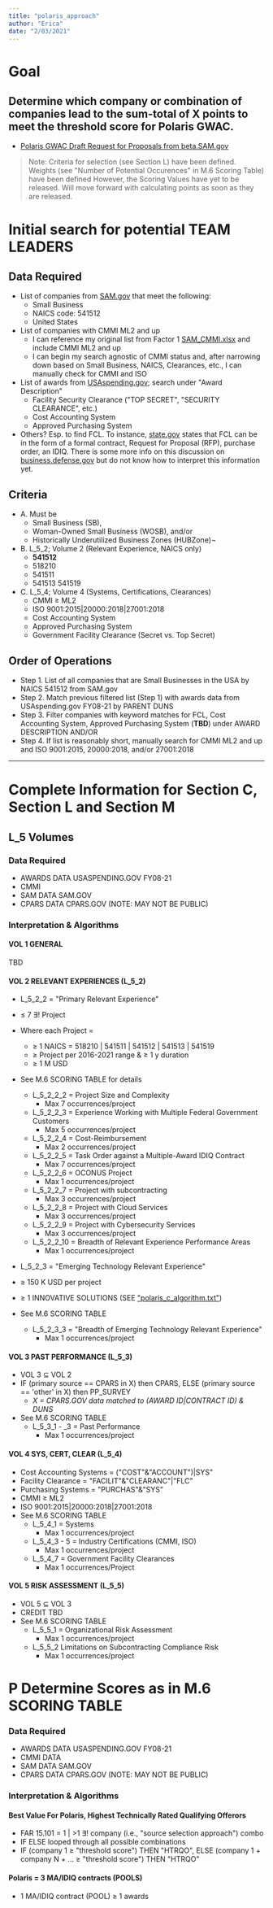 ```yaml
---
title: "polaris_approach"
author: "Erica"
date: "2/03/2021"
---
```

# Goal
## Determine which company or combination of companies lead to the sum-total of X points to meet the threshold score for Polaris GWAC. 
- [Polaris GWAC Draft Request for Proposals from beta.SAM.gov](https://beta.sam.gov/opp/257509b8cfe14d48beb4f71033995e0b/view?keywords=polaris&sort=-relevance&index=opp&is_active=true&page=1)

> Note: Criteria for selection (see Section L) have been defined. Weights (see "Number of Potential Occurences" in M.6 Scoring Table) have been defined However, the Scoring Values have yet to be released. Will move forward with calculating points as soon as they are released. 


# Initial search for potential TEAM LEADERS
## Data Required
- List of companies from [SAM.gov](https://www.sam.gov/SAM/pages/public/searchRecords/advancedEMRSearch.jsf) that meet the following:
  - Small Business
  - NAICS code: 541512
  - United States
- List of companies with CMMI ML2 and up
  - I can reference my original list from Factor 1 [SAM_CMMI.xlsx](https://github.com/ericaosta/alagant/blob/main/F1/SAM_CMMI.xlsx) and include CMMI ML2 and up
  - I can begin my search agnostic of CMMI status and, after narrowing down based on Small Business, NAICS, Clearances, etc., I can manually check for CMMI and ISO
- List of awards from [USAspending.gov](https://www.usaspending.gov); search under "Award Description"
  - Facility Security Clearance ("TOP SECRET", "SECURITY CLEARANCE", etc.)
  - Cost Accounting System
  - Approved Purchasing System
- Others? Esp. to find FCL. To instance, [state.gov](https://www.state.gov/facility-security-clearances-faq/) states that FCL can be in the form of a formal contract, Request for Proposal (RFP), purchase order, an IDIQ. There is some more info on this discussion on [business.defense.gov](https://business.defense.gov/Portals/57/Documents/SmallBusinessWebinar%20QandA.pdf?ver=2020-07-15-161110-867) but do not know how to interpret this information yet. 

## Criteria
- A. Must be
  - Small Business (SB), 
  - Woman-Owned Small Business (WOSB), and/or 
  - Historically Underutilized Business Zones (HUBZone)¬
- B. L_5_2; Volume 2 (Relevant Experience, NAICS only)
  - **541512**
  - 518210
  - 541511
  - 541513
  541519
- C. L_5_4; Volume 4 (Systems, Certifications, Clearances)
  - CMMI ≥ ML2
  - ISO 9001:2015|20000:2018|27001:2018
  - Cost Accounting System
  - Approved Purchasing System
  - Government Facility Clearance (Secret vs. Top Secret)

## Order of Operations
- Step 1. List of all companies that are Small Businesses in the USA by NAICS 541512 from SAM.gov
- Step 2. Match previous filtered list (Step 1) with awards data from USAspending.gov FY08-21 by PARENT DUNS
- Step 3. Filter companies with keyword matches for FCL, Cost Accounting System, Approved Purchasing System (**TBD**) under AWARD DESCRIPTION
AND/OR
- Step 4. If list is reasonably short, manually search for CMMI ML2 and up and ISO 9001:2015, 20000:2018, and/or 27001:2018

----------
# Complete Information for Section C, Section L and Section M

## L_5 Volumes

### Data Required
- AWARDS DATA USASPENDING.GOV FY08-21
- CMMI
- SAM DATA SAM.GOV
- CPARS DATA CPARS.GOV (NOTE: MAY NOT BE PUBLIC)
	
### Interpretation & Algorithms

#### VOL 1 GENERAL
TBD

#### VOL 2 RELEVANT EXPERIENCES (L_5_2)
- L_5_2_2 = "Primary Relevant Experience" 
-  ≤ 7 ∃! Project 
- Where each Project =
  - ≥ 1 NAICS = 518210 | 541511 | 541512 | 541513 | 541519
  - ≥ Project per 2016-2021 range & ≥ 1 y duration
  - ≥ 1 M USD
- See M.6 SCORING TABLE for details
  - L_5_2_2_2 = Project Size and Complexity
    - Max 7 occurrences/project
  - L_5_2_2_3 = Experience Working with Multiple Federal Government Customers
    - Max 5 occurrences/project
  - L_5_2_2_4 = Cost-Reimbursement
    - Max 2 occurrences/project
  - L_5_2_2_5 = Task Order against a Multiple-Award IDIQ Contract
    - Max 7 occurrences/project
  - L_5_2_2_6 = OCONUS Project
    - Max 1 occurrences/project
  - L_5_2_2_7 = Project with subcontracting
    - Max 3 occurrences/project
  - L_5_2_2_8 = Project with Cloud Services
    - Max 3 occurrences/project
  - L_5_2_2_9 = Project with Cybersecurity Services
    - Max 3 occurrences/project
  - L_5_2_2_10 = Breadth of Relevant Experience Performance Areas
    - Max 1 occurrences/project


- L_5_2_3 = "Emerging Technology Relevant Experience"
- ≥ 150 K USD per project
- ≥ 1 INNOVATIVE SOLUTIONS (SEE ["polaris_c_algorithm.txt"](https://github.com/ericaosta/alagant/blob/main/polaris_c_algorithm.txt))
- See M.6 SCORING TABLE
  - L_5_2_3_3 = "Breadth of Emerging Technology Relevant Experience"
    - Max 1 occurrences/project

#### VOL 3 PAST PERFORMANCE (L_5_3)
- VOL 3 ⊆ VOL 2
- IF (primary source == CPARS in X) then CPARS, ELSE (primary source == 'other' in X) then PP_SURVEY
  - *X = CPARS.GOV data matched to (AWARD ID|CONTRACT ID) & DUNS*
- See M.6 SCORING TABLE
  - L_5_3_1 - _3 = Past Performance
    - Max 1 occurrences/project

#### VOL 4 SYS, CERT, CLEAR (L_5_4)
- Cost Accounting Systems = ("COST"&"ACCOUNT")|SYS"
- Facility Clearance = "FACILIT"&"CLEARANC"|"FLC"
- Purchasing Systems = "PURCHAS"&"SYS"
- CMMI ≥ ML2
- ISO 9001:2015|20000:2018|27001:2018
- See M.6 SCORING TABLE
  - L_5_4_1 = Systems
    - Max 1 occurrences/project
  - L_5_4_3 - 5 = Industry Certifications (CMMI, ISO)
    - Max 1 occurrences/project
  - L_5_4_7 = Government Facility Clearances
    - Max 1 occurrences/Project
    
#### VOL 5 RISK ASSESSMENT (L_5_5)
- VOL 5 ⊆ VOL 3
- CREDIT TBD
- See M.6 SCORING TABLE
  - L_5_5_1 = Organizational Risk Assessment 
    - Max 1 occurrences/project
  - L_5_5_2 Limitations on Subcontracting Compliance Risk
    - Max 1 occurrences/project
	
# P Determine Scores as in M.6 SCORING TABLE

### Data Required
- AWARDS DATA USASPENDING.GOV FY08-21
- CMMI DΑΤΑ
- SAM DATA SAM.GOV
- CPARS DATA CPARS.GOV (NOTE: MAY NOT BE PUBLIC)
	
### Interpretation & Algorithms

#### Best Value	For Polaris, Highest Technically Rated Qualifying Offerors
- FAR 15.101 = 1 | >1 ∃! company (i.e., "source selection approach") combo 
- IF ELSE looped through all possible combinations 
- IF (company 1 ≥ "threshold score") THEN "HTRQO", ELSE (company 1 + company N + ... ≥ "threshold score") THEN "HTRQO"
				
#### Polaris = 3 MA/IDIQ contracts (POOLS) 
- 1 MA/IDIQ contract (POOL) ≥ 1 awards

